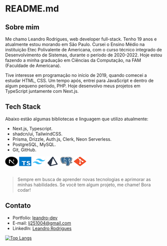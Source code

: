 # README.md

## Sobre mim

Me chamo Leandro Rodrigues, web developer full-stack. Tenho 19 anos e atualmente estou morando em São Paulo. Cursei o Ensino Médio na instituição Etec Polivalente de Americana, com o curso técnico integrado de Desenvolvimento de Sistemas, durante o período de 2020-2022. Hoje estou fazendo a minha graduação em Ciências da Computação, na FAM (Faculdade de Americana).

Tive interesse em programação no início de 2019, quando comecei a estudar HTML, CSS. Um tempo após, entrei para JavaScript e dentro de algum pequeno período, PHP. Hoje desenvolvo meus projetos em TypeScript juntamente com Next.js.

## Tech Stack

Abaixo estão algumas bibliotecas e linguagem que utilizo atualmente:

- Next.js, Typescript.
- shadcn/ui, TailwindCSS.
- Prisma, Drizzle, Auth.js, Clerk, Neon Serverless.
- PostgreSQL, MySQL.
- Git, GitHub.

<div>
  <img alt="Next.Js" height="30" width="40" src="https://raw.githubusercontent.com/devicons/devicon/master/icons/nextjs/nextjs-original.svg">
  <img alt="Typescript" height="30" width="40" src="https://raw.githubusercontent.com/devicons/devicon/master/icons/typescript/typescript-plain.svg">
  <img alt="Tailwindcss" height="30" width="40" src="https://raw.githubusercontent.com/devicons/devicon/master/icons/tailwindcss/tailwindcss-original.svg">
  <img alt="Prisma" height="30" width="40" src="https://raw.githubusercontent.com/devicons/devicon/master/icons/prisma/prisma-original.svg">
  <img alt="PostgreSQL" height="30" width="40" src="https://raw.githubusercontent.com/devicons/devicon/master/icons/postgresql/postgresql-original.svg">
  <img alt="git" height="30" width="40" src="https://raw.githubusercontent.com/devicons/devicon/master/icons/git/git-original.svg">
</div>

</br>

>Sempre em busca de aprender novas tecnologias e aprimorar as minhas habilidades. Se você tem algum projeto, me chame! Bora codar!

## Contato

- Portfolio: [leandro-dev](https://leandro-dev.vercel.app/)
- E-mail: [lj251004@gmail.com](mailto:lj251004@gmail.com)
- LinkedIn: [Leandro Rodrigues](https://www.linkedin.com/in/lrbertalhia/)

[![Top Langs](https://github-readme-stats.vercel.app/api/top-langs/?username=leandrordg&layout=compact&theme=dracula)](https://github.com/leandrordg/leandrordg)
